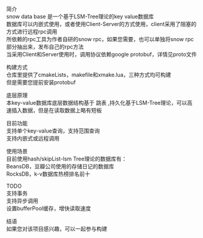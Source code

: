 简介  
snow data base 是一个基于LSM-Tree理论的key value数据库  
数据库可以内嵌式使用，或者使用Client-Server的方式使用，client采用了阻塞的方式进行远程rpc调用  
所依赖的rpc工具为作者自研的snow rpc，如果您需要，也可以单独将snow rpc部分抽出来，发布自己的rpc方法  
当采用Client和Server使用时，调用协议依赖google protobuf，详情见proto文件  

构建方式  
仓库里提供了cmakeLists，makefile和xmake.lua，三种方式均可构建  
但是需要您提前安装protobuf  

底层原理  
本key-value数据库底层数据结构基于 跳表 ,持久化基于LSM-Tree理论，可以高速插入数据，但是在读取数据上略有短板  

目前功能  
支持单个key-value查询，支持范围查询  
支持内嵌式或远程调用  

使用场景  
目前使用hash/skipList-lsm Tree理论的数据库有：  
BeansDB，豆瓣公司使用的存储日记的数据库  
RocksDB，k-v数据库热榜排名前十  
  
  
TODO  
支持事务  
支持异步调用   
设置bufferPool缓存，增快读取速度  
  
结语  
如果您对该项目感兴趣，可以一起参与构建  
